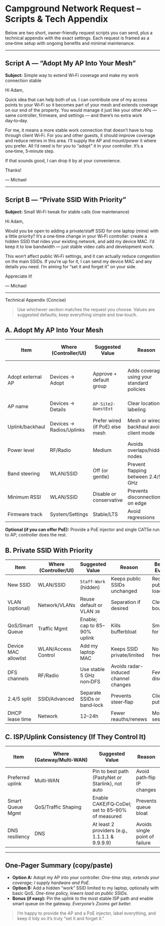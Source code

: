 # Campground Network Request – Scripts & Tech Appendix

Below are two short, owner-friendly request scripts you can send, plus a technical appendix with the exact settings. Each request is framed as a one‑time setup with ongoing benefits and minimal maintenance.

---

## Script A — “Adopt My AP Into Your Mesh”

**Subject:** Simple way to extend Wi‑Fi coverage and make my work connection stable

Hi Adam,

Quick idea that can help both of us. I can contribute one of my access points to your Wi‑Fi so it becomes part of your mesh and extends coverage on our end of the property. You would manage it just like your other APs — same controller, firmware, and settings — and there’s no extra work day‑to‑day.

For me, it means a more stable work connection that doesn’t have to hop through client Wi‑Fi. For you and other guests, it should improve coverage and reduce retries in this area. I’ll supply the AP and mount/power it where you prefer. All I’d need is for you to “adopt” it in your controller. It’s a one‑time, 5‑minute step.

If that sounds good, I can drop it by at your convenience.

Thanks!

— Michael

---

## Script B — “Private SSID With Priority”

**Subject:** Small Wi‑Fi tweak for stable calls (low maintenance)

Hi Adam,

Would you be open to adding a private/staff SSID for one laptop (mine) with a little priority? It’s a one‑time change in your Wi‑Fi controller: create a hidden SSID that rides your existing network, and add my device MAC. I’d keep it to low bandwidth — just stable video calls and development work.

This won’t affect public Wi‑Fi settings, and it can actually reduce congestion on the main SSIDs. If you’re up for it, I can send my device MAC and any details you need. I’m aiming for “set it and forget it” on your side.

Appreciate it!

— Michael

---

Technical Appendix (Concise)

> Use whichever section matches the request you choose. Values are suggested defaults; keep everything simple and low‑touch.

## A. Adopt My AP Into Your Mesh

| Item              | Where (Controller/UI)    | Suggested Value                 | Reason                                     | Benefit to Everyone                   | Benefit to Me                         | Maintenance                |
| ----------------- | ------------------------ | ------------------------------- | ------------------------------------------ | ------------------------------------- | ------------------------------------- | -------------------------- |
| Adopt external AP | Devices → Adopt          | Approve + default group         | Adds coverage using your standard policies | Better coverage & capacity in my area | Stable backhaul (no client‑Wi‑Fi hop) | None (managed with others) |
| AP name           | Devices → Details        | `AP-Site2-GuestExt`             | Clear location labeling                    | Easier ops                            | —                                     | None                       |
| Uplink/backhaul   | Devices → Radios/Uplinks | Prefer wired (if PoE) else mesh | Mesh or wired backhaul avoids client mode  | Stronger signal for nearby guests     | Fewer retransmits/jitter              | None                       |
| Power level       | RF/Radio                 | Medium                          | Avoids overlaps/hidden nodes               | Cleaner RF, fewer retries             | Balanced SNR                          | Rare                       |
| Band steering     | WLAN/SSID                | Off (or gentle)                 | Prevent flapping between 2.4/5 GHz         | Fewer drops for guests                | Client stability                      | None                       |
| Minimum RSSI      | WLAN/SSID                | Disable or conservative         | Prevents disconnections on edge            | Less churn                            | Avoids drops                          | Rare                       |
| Firmware track    | System/Settings          | Stable/LTS                      | Avoid regressions                          | Fewer surprises                       | Predictable behavior                  | Normal                     |

**Optional (if you can offer PoE):** Provide a PoE injector and single CAT5e run to AP; controller does the rest.

## B. Private SSID With Priority

| Item                 | Where (Controller/UI) | Suggested Value              | Reason                               | Benefit to Everyone      | Benefit to Me           | Maintenance |
| -------------------- | --------------------- | ---------------------------- | ------------------------------------ | ------------------------ | ----------------------- | ----------- |
| New SSID             | WLAN/SSID             | `Staff-Work` (hidden)        | Keeps public SSIDs unchanged         | Reduces public SSID load | Clean, predictable join | None        |
| VLAN (optional)      | Network/VLANs         | Reuse default or VLAN `30`   | Separation if desired                | Clear traffic boundaries | Easier QoS              | Low         |
| QoS/Smart Queue      | Traffic Mgmt          | Enable; cap to 85–90% uplink | Kills bufferbloat                    | Smoother for all calls   | Lower jitter            | One‑time    |
| Device MAC allowlist | WLAN/Access Control   | Add my laptop MAC            | Keeps SSID private/limited           | No freeloading           | Guaranteed access       | Low         |
| DFS channels         | RF/Radio              | Use stable 5 GHz non‑DFS     | Avoids radar-induced channel changes | Fewer mass disconnects   | Sticky connection       | None        |
| 2.4/5 split          | SSID/Advanced         | Separate SSIDs or band‑lock  | Prevents steer‑flap                  | Clients stay put         | Fewer drops             | None        |
| DHCP lease time      | Network               | 12–24h                       | Fewer reauths/renews                 | More stable sessions     | Fewer surprises         | None        |

## C. ISP/Uplink Consistency (If They Control It)

| Item             | Where (Gateway/Multi‑WAN) | Suggested Value                                     | Reason                         | Benefit to Everyone    | Benefit to Me         | Maintenance |
| ---------------- | ------------------------- | --------------------------------------------------- | ------------------------------ | ---------------------- | --------------------- | ----------- |
| Preferred uplink | Multi‑WAN                 | Pin to best path (PastyNet *or* Starlink), not auto | Avoid path‑flip IP changes     | Fewer global stalls    | Fewer `ECONNRESET`s   | Low         |
| Smart Queue Mgmt | QoS/Traffic Shaping       | Enable CAKE/FQ‑CoDel; set to 85–90% of measured     | Prevents queue bloat           | Low latency under load | Steady calls          | One‑time    |
| DNS resiliency   | DNS                       | At least 2 providers (e.g., 1.1.1.1 & 9.9.9.9)      | Avoids single point of failure | Faster lookups         | Fewer “can’t resolve” | None        |

---

## One‑Pager Summary (copy/paste)

* **Option A:** Adopt my AP into your controller. *One-time step, extends your coverage; I supply hardware and PoE.*
* **Option B:** Add a hidden “work” SSID limited to my laptop, optionally with basic QoS. *One-time policy, lowers load on public SSIDs.*
* **Bonus (if easy):** Pin the uplink to the most stable ISP path and enable smart queue on the gateway. *Everyone’s Zooms get better.*

> I’m happy to provide the AP and a PoE injector, label everything, and keep it tidy so it’s truly “set it and forget it.”
